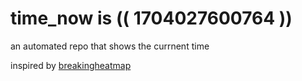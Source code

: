 # time_now is (( 1704027600764 ))

an automated repo that shows the currnent time

inspired by [breakingheatmap](https://github.com/breakingheatmap/breakingheatmap)